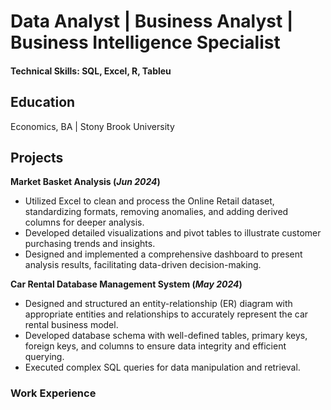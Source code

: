 # Data Analyst | Business Analyst | Business Intelligence Specialist

#### Technical Skills: SQL, Excel, R, Tableu

## Education
Economics, BA | Stony Brook University

## Projects

**Market Basket Analysis (_Jun 2024_)**
- Utilized Excel to clean and process the Online Retail dataset, standardizing formats, removing anomalies, and adding derived columns for deeper analysis.
- Developed detailed visualizations and pivot tables to illustrate customer purchasing trends and insights.
- Designed and implemented a comprehensive dashboard to present analysis results, facilitating data-driven decision-making.

**Car Rental Database Management System (_May 2024_)**
- Designed and structured an entity-relationship (ER) diagram with appropriate entities and relationships to accurately represent the car rental business model.
- Developed database schema with well-defined tables, primary keys, foreign keys, and columns to ensure data integrity and efficient querying.
- Executed complex SQL queries for data manipulation and retrieval.


### Work Experience


